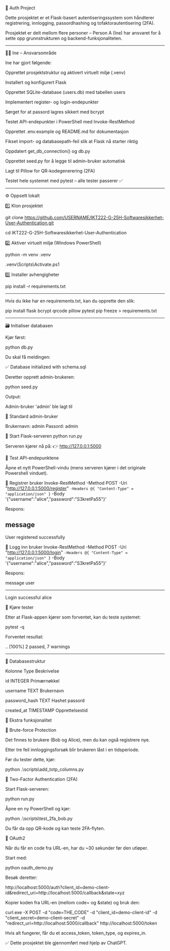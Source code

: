 🔐 Auth Project

Dette prosjektet er et Flask-basert autentiseringssystem som håndterer registrering, innlogging, passordhashing og tofaktorautentisering (2FA).

Prosjektet er delt mellom flere personer – Person A (Ine) har ansvaret for å sette opp grunnstrukturen og backend-funksjonaliteten.

---


👩‍💻 Ine – Ansvarsområde

Ine har gjort følgende:

Opprettet prosjektstruktur og aktivert virtuelt miljø (.venv)

Installert og konfigurert Flask

Opprettet SQLite-database (users.db) med tabellen users

Implementert register- og login-endepunkter

Sørget for at passord lagres sikkert med bcrypt

Testet API-endepunkter i PowerShell med Invoke-RestMethod

Opprettet .env.example og README.md for dokumentasjon

Fikset import- og databasepath-feil slik at Flask nå starter riktig

Oppdatert get_db_connection() og db.py

Opprettet seed.py for å legge til admin-bruker automatisk

Lagt til Pillow for QR-kodegenerering (2FA)

Testet hele systemet med pytest – alle tester passerer ✅

---

⚙️ Oppsett lokalt

1️⃣ Klon prosjektet

git clone https://github.com/USERNAME/IKT222-G-25H-Softwaresikkerhet-User-Authentication.git

cd IKT222-G-25H-Softwaresikkerhet-User-Authentication

2️⃣ Aktiver virtuelt miljø (Windows PowerShell)

python -m venv .venv

.venv\Scripts\Activate.ps1

3️⃣ Installer avhengigheter

pip install -r requirements.txt

---


Hvis du ikke har en requirements.txt, kan du opprette den slik:

pip install flask bcrypt qrcode pillow pytest
pip freeze > requirements.txt

---

🗃️ Initialiser databasen

Kjør først:

python db.py


Du skal få meldingen:

✅ Database initialized with schema.sql


Deretter opprett admin-brukeren:

python seed.py


Output:

Admin-bruker 'admin' ble lagt til

👤 Standard admin-bruker

Brukernavn: admin
Passord: admin

🚀 Start Flask-serveren
python run.py


Serveren kjører nå på:
👉 http://127.0.0.1:5000

🧩 Test API-endepunktene

Åpne et nytt PowerShell-vindu (mens serveren kjører i det originale Powershell vinduet).

🔸 Registrer bruker
Invoke-RestMethod -Method POST -Uri "http://127.0.0.1:5000/register" `
  -Headers @{ "Content-Type" = "application/json" } `
  -Body '{"username":"alice","password":"S3kretPa55"}'


Respons:

message
-------
User registered successfully

🔸 Logg inn bruker
Invoke-RestMethod -Method POST -Uri "http://127.0.0.1:5000/login" `
  -Headers @{ "Content-Type" = "application/json" } `
  -Body '{"username":"alice","password":"S3kretPa55"}'


Respons:

message          user
-------          ----
Login successful alice

🧪 Kjøre tester

Etter at Flask-appen kjører som forventet, kan du teste systemet:

pytest -q


Forventet resultat:

..                                                                                                               [100%]
2 passed, 7 warnings

---

🧱 Databasestruktur

Kolonne	Type	Beskrivelse

id	INTEGER	Primærnøkkel

username	TEXT	Brukernavn

password_hash	TEXT	Hashet passord

created_at	TIMESTAMP	Opprettelsestid

🧰 Ekstra funksjonalitet

🔐 Brute-force Protection

Det finnes to brukere (Bob og Alice), men du kan også registrere nye.

Etter tre feil innloggingsforsøk blir brukeren låst i en tidsperiode.

Før du tester dette, kjør:

python .\scripts\add_totp_columns.py

📱 Two-Factor Authentication (2FA)

Start Flask-serveren:

python run.py


Åpne en ny PowerShell og kjør:

python .\scripts\test_2fa_bob.py


Du får da opp QR-kode og kan teste 2FA-flyten.

🔑 OAuth2

Når du får en code fra URL-en, har du ~30 sekunder før den utløper.

Start med:

python oauth_demo.py


Besøk deretter:

http://localhost:5000/auth?client_id=demo-client-id&redirect_uri=http://localhost:5000/callback&state=xyz


Kopier koden fra URL-en (mellom code= og &state) og bruk den:

curl.exe -X POST -d "code=THE_CODE" -d "client_id=demo-client-id" -d "client_secret=demo-client-secret" -d "redirect_uri=http://localhost:5000/callback" http://localhost:5000/token


Hvis alt fungerer, får du et access_token, token_type, og expires_in.

✅ Dette prosjektet ble gjennomført med hjelp av ChatGPT.




